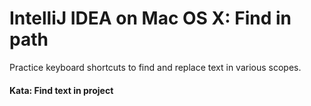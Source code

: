 # IntelliJ IDEA on Mac OS X: Find in path

Practice keyboard shortcuts to find and replace text in various scopes.

#### Kata: Find text in project

